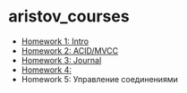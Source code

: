 # aristov_courses

* [Homework 1: Intro](/homeworks/homework1.md)
* [Homework 2: ACID/MVCC](/homeworks/homework2.md)
* [Homework 3: Journal](/homeworks/homework3.md)
* [Homework 4:](/homeworks/homework4.md)
* Homework 5: Управление соединениями
